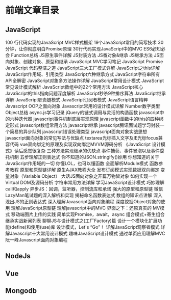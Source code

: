 # 前端文章目录

## JavaScript

100 行代码实现的JavaScript MVC样式框架
19个JavaScript常用的简写技术
30分钟，让你彻底明白Promise原理
30行代码实现JavaScript中的MVC
ES6必知必会
Function总结
JS原生事件详解
JS封装方法
JS番对象&继承
JS继承方法
JS面向对象、创建对象、原型和继承
JavaScript MVC学习笔记
JavaScript Promise
JavaScript 代码整洁之道
JavaScript三大工厂模式详解
JavaScript之this详解
JavaScript作用域、引用类型
JavaScript六种继承方式
JavaScript字符串所有API全解密
JavaScript对象多方法操作详解
JavaScript常用设计模式
JavaScript常见设计模式解析
JavaScript数组中的22个常用方法
JavaScript核心
JavaScript的this指向问题深度解析
JavaScript秒杀9种排序算法
JavaScript继承详解
JavaScript职责链模式
JavaScript订阅者模式
JavaScript语言精粹
Javascript OOP之面向对象
Javascript常用的设计模式详解
Number数字类型
Object总结
async.js学习记录
jQuery的链式调用与灵活的构造函数
javascript中的六种迭代器
javascript事件机制底层实现原理
javascript函数中的this的四种绑定形式
javascript数组常用方法
javascript继承
javascript腾讯面试题学习封装一个简易的异步队列
javascript错误处理类型
javascript面向对象实战思想
javascript面向对象的常见写法与优缺点
textarea光标插入文字及IE光标focus兼容代码
vue双向绑定的原理及实现双向绑定MVVM源码分析
《JavaScript 设计模式》读后感觉很复杂
三种方法实现继承的优缺点
事件捕获、事件冒泡以及事件委托机制
五步理解正则表达式
你不知道的JSON.stringify()妙用
你想知道的关于JavaScript作用域的一切
你懂LOL，也可以懂函数
全面解析Module模式
函数参考教程
原型和原型链详解
原生AJAX教程大全
发布订阅模式实现数据双向绑定
变量对象（Variable Object）
大话JS面向对象之开篇万物皆对象
如何实现一个Virtual DOM及源码分析
字符串常用方法详解
学习JavaScript设计模式
巧妙理解call和apply
异步JS：回调，监听器，控制流库和承诺
强大的原型和原型链
微信LazyMan笔试题的深入解析和实现
揭秘命名函数表达式
数组的知识点讲解
深入浅出JS的正则表达式
深入理解Javascript面向对象编程
深度挖掘Object对象的使用
理解JavaScript原型链
理解javascript中的MVC
界面之下：还原真实的 MV模式
移动端图片上传的实践
简单实现Promise，await，async
组合模式+寄生组合继承实战新闻列表
聊聊JS与设计模式之(工厂Factory)篇
设计一个模块化扩展功能(define)和使用(use)库
设计模式，Let's “Go”！
详解JavaScript观察者模式
详解Javascript十大常用设计模式
趣味JavaScript设计模式
通过单页应用理解MVC
阮一峰Javascript面向对象编程

## NodeJs

## Vue

## Mongodb
